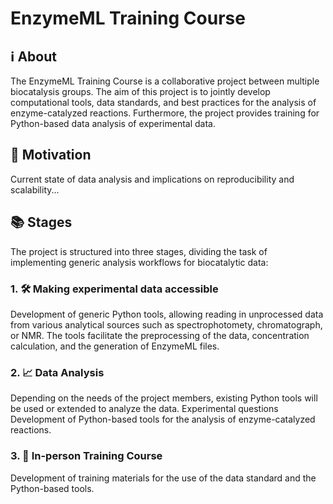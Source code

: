 # EnzymeML Training Course

## ℹ️ About
The EnzymeML Training Course is a collaborative project between multiple biocatalysis groups. The aim of this project is to jointly develop computational tools, data standards, and best practices for the analysis of enzyme-catalyzed reactions. Furthermore, the project provides training for Python-based data analysis of experimental data.

## 🚀 Motivation
Current state of data analysis and implications on reproducibility and scalability...

## 📚 Stages
The project is structured into three stages, dividing the task of implementing generic analysis workflows for biocatalytic data:  

### 1. 🛠️ Making experimental data accessible
Development of generic Python tools, allowing reading in unprocessed data from various analytical sources such as spectrophotomety, chromatograph, or NMR. The tools facilitate the preprocessing of the data, concentration calculation, and the generation of EnzymeML files.

### 2. 📈 Data Analysis
Depending on the needs of the project members, existing Python tools will be used or extended to analyze the data. Experimental questions 
Development of Python-based tools for the analysis of enzyme-catalyzed reactions.  

### 3. 🤝 In-person Training Course
Development of training materials for the use of the data standard and the Python-based tools.